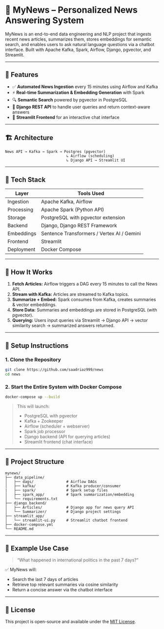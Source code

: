 # 📰 MyNews – Personalized News Answering System

MyNews is an end-to-end data engineering and NLP project that ingests recent news articles, summarizes them, stores embeddings for semantic search, and enables users to ask natural language questions via a chatbot interface. Built with Apache Kafka, Spark, Airflow, Django, pgvector, and Streamlit.

---

## 🚀 Features

- ✅ **Automated News Ingestion** every 15 minutes using Airflow and Kafka
- ⚡ **Real-time Summarization & Embedding Generation** with Spark
- 🔍 **Semantic Search** powered by pgvector in PostgreSQL
- 📡 **Django REST API** to handle user queries and return context-aware answers
- 💬 **Streamlit Frontend** for an interactive chat interface

---

## 🏗️ Architecture

```
News API → Kafka → Spark → Postgres (pgvector)
                            ↳ Airflow (scheduling)
                            ↳ Django API → Streamlit UI
```

---

## 🧱 Tech Stack

| Layer      | Tools Used                                |
| ---------- | ----------------------------------------- |
| Ingestion  | Apache Kafka, Airflow                     |
| Processing | Apache Spark (Python API)                 |
| Storage    | PostgreSQL with pgvector extension        |
| Backend    | Django, Django REST Framework             |
| Embeddings | Sentence Transformers / Vertex AI / Gemini |
| Frontend   | Streamlit                                 |
| Deployment | Docker Compose                 |

---

## 🧺 How It Works

1. **Fetch Articles:** Airflow triggers a DAG every 15 minutes to call the News API.
2. **Stream with Kafka:** Articles are streamed to Kafka topics.
3. **Summarize + Embed:** Spark consumes from Kafka, creates summaries & vector embeddings.
4. **Store Data:** Summaries and embeddings are stored in PostgreSQL (with pgvector).
5. **Querying:** Users input queries via Streamlit → Django API → vector similarity search → summarized answers returned.

---

## 💾 Setup Instructions

### 1. Clone the Repository

```bash
git clone https://github.com/saadriaz999/news
cd news
```

### 2. Start the Entire System with Docker Compose

```bash
docker-compose up --build
```

> This will launch:
>
> - PostgreSQL with pgvector
> - Kafka + Zookeeper
> - Airflow (scheduler + webserver)
> - Spark job processor
> - Django backend (API for querying articles)
> - Streamlit frontend (chat interface)

---

## 📂 Project Structure

```
mynews/
├── data_pipeline/
│   ├── dags/               # Airflow DAGs
│   ├── kafka/              # Kafka producer/consumer
|   ├── spark/              # Spark setup files
│   ├── spark_app/          # Spark summarization/embedding
│   └── requirements.txt
├── django_backend/
│   ├── Articles/           # Django app for news query API
│   └── Summarizer/         # Django project settings
├── streamlit_app/
│   └── streamlit-ui.py     # Streamlit chatbot frontend
├── docker-compose.yml
└── README.md
```

---

## 🧠 Example Use Case

> “What happened in international politics in the past 7 days?”

✅ MyNews will:

- Search the last 7 days of articles
- Retrieve top relevant summaries via cosine similarity
- Return a concise answer via the chatbot interface

---

## 📍 License

This project is open-source and available under the [MIT License](LICENSE).

